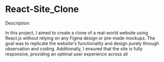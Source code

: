 # React-Site_Clone

Description:

In this project, I aimed to create a clone of a real-world website using React.js without relying on any Figma design or pre-made mockups. The goal was to replicate the website's functionality and design purely through observation and coding. Additionally, I ensured that the site is fully responsive, providing an optimal user experience across all 

